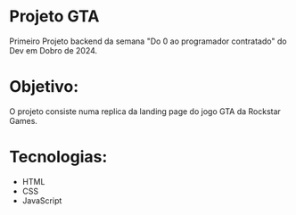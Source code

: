 # Projeto GTA 

Primeiro Projeto backend da semana "Do 0 ao programador contratado" do Dev em Dobro de 2024.

# Objetivo:
O projeto consiste numa replica da landing page do jogo GTA da Rockstar Games.

# Tecnologias:
- HTML
- CSS
- JavaScript
